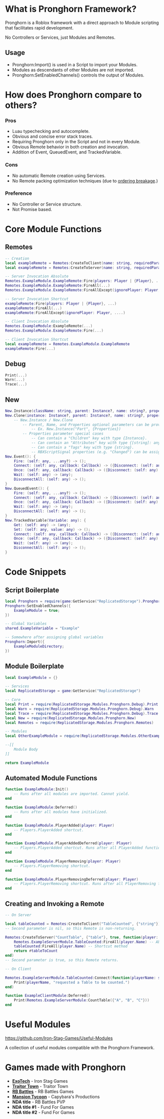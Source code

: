 # What is Pronghorn Framework?

Pronghorn is a Roblox framework with a direct approach to Module scripting that facilitates rapid development.

No Controllers or Services, just Modules and Remotes.

## Usage
- Pronghorn:Import() is used in a Script to import your Modules.
- Modules as descendants of other Modules are not imported.
- Pronghorn:SetEnabledChannels() controls the output of Modules.

# How does Pronghorn compare to others?

### Pros
- Luau typechecking and autocomplete.
- Obvious and concise error stack traces.
- Requiring Pronghorn only in the Script and not in every Module.
- Obvious Remote behavior in both creation and invocation.
- Addition of Event, QueuedEvent, and TrackedVariable.

### Cons
- No automatic Remote creation using Services.
- No Remote packing optimization techniques (due to [ordering breakage](https://en.wikipedia.org/wiki/Out-of-order_delivery).)

### Preference
- No Controller or Service structure.
- Not Promise based.

# Core Module Functions

## Remotes
```lua
-- Creation
local exampleRemote = Remotes:CreateToClient(name: string, requiredParameterTypes: {string}, returns: boolean?): any
local exampleRemote = Remotes:CreateToServer(name: string, requiredParameterTypes: {string}, returns: boolean?, func: (any) -> (any)): any

-- Server Invocation Absolute
Remotes.ExampleModule.ExampleRemote:Fire(players: Player | {Player}, ...)
Remotes.ExampleModule.ExampleRemote:FireAll(...)
Remotes.ExampleModule.ExampleRemote:FireAllExcept(ignorePlayer: Player, ....)

-- Server Invocation Shortcut
exampleRemote:Fire(players: Player | {Player}, ...)
exampleRemote:FireAll(...)
exampleRemote:FireAllExcept(ignorePlayer: Player, ....)

-- Client Invocation Absolute
Remotes.ExampleModule:ExampleRemote(...)
Remotes.ExampleModule.ExampleRemote:Fire(...)

-- Client Invocation Shortcut
local exampleRemote = Remotes.ExampleModule.ExampleRemote
exampleRemote:Fire(...)
```

## Debug
```lua
Print(...)
Warn(...)
Trace(...)
```

## New
```lua
New.Instance(className: string, parent: Instance?, name: string?, properties: {[string]: any, Children: {Instance}?, Attributes: {[string]: any}?, Tags: {string}?}?): Instance
New.Clone(instance: Instance?, parent: Instance?, name: string?, properties: {[string]: any, Children: {Instance}?, Attributes: {[string]: any}?, Tags: {string}?}?): 
	-- New.Instance / New.Clone
		-- Parent, Name, and Properties optional parameters can be provided in any combination and order.
			-- Ex. New.Instance("Part", {Properties})
		-- Properties parameter special cases
			-- Can contain a "Children" key with type {Instance}.
			-- Can contain an "Attributes" key with type {[string]: any}.
			-- Can contain a "Tags" key with type {string}.
			-- RBXScriptSignal properties (e.g. "Changed") can be assigned a function.
New.Event(): {
	Fire: (self: any, ...any?) -> ();
	Connect: (self: any, callback: Callback) -> ({Disconnect: (self: any) -> ()});
	Once: (self: any, callback: Callback) -> ({Disconnect: (self: any) -> ()});
	Wait: (self: any) -> (any);
	DisconnectAll: (self: any) -> ();
}
New.QueuedEvent(): {
	Fire: (self: any, ...any?) -> ();
	Connect: (self: any, callback: Callback) -> ({Disconnect: (self: any) -> ()});
	Once: (self: any, callback: Callback) -> ({Disconnect: (self: any) -> ()});
	Wait: (self: any) -> (any);
	DisconnectAll: (self: any) -> ();
}
New.TrackedVariable(Variable: any): {
	Get: (self: any) -> (any);
	Set: (self: any, value: any) -> ();
	Connect: (self: any, callback: Callback) -> ({Disconnect: (self: any) -> ()});
	Once: (self: any, callback: Callback) -> ({Disconnect: (self: any) -> ()});
	Wait: (self: any) -> (any);
	DisconnectAll: (self: any) -> ();
}
```

# Code Snippets

## Script Boilerplate
```lua
local Pronghorn = require(game:GetService("ReplicatedStorage").Pronghorn)
Pronghorn:SetEnabledChannels({
	ExampleModule = true;
})

-- Global Variables
shared.ExampleVariable = "Example"

-- Somewhere after assigning global variables
Pronghorn:Import({
	ExampleModuleDirectory;
})
```

## Module Boilerplate
```lua
local ExampleModule = {}

-- Services
local ReplicatedStorage = game:GetService("ReplicatedStorage")

-- Core
local Print = require(ReplicatedStorage.Modules.Pronghorn.Debug).Print
local Warn = require(ReplicatedStorage.Modules.Pronghorn.Debug).Warn
local Trace = require(ReplicatedStorage.Modules.Pronghorn.Debug).Trace
local New = require(ReplicatedStorage.Modules.Pronghorn.New)
local Remotes = require(ReplicatedStorage.Modules.Pronghorn.Remotes)

-- Modules
local OtherExampleModule = require(ReplicatedStorage.Modules.OtherExampleModule)

--[[
	Module Body
]]

return ExampleModule
```

## Automated Module Functions
```lua
function ExampleModule:Init()
	-- Runs after all modules are imported. Cannot yield.
end

function ExampleModule:Deferred()
	-- Runs after all modules have initialized.
end

function ExampleModule.PlayerAdded(player: Player)
	-- Players.PlayerAdded shortcut.
end

function ExampleModule.PlayerAddedDeferred(player: Player)
	-- Players.PlayerAdded shortcut. Runs after all PlayerAdded functions.
end

function ExampleModule.PlayerRemoving(player: Player)
	-- Players.PlayerRemoving shortcut.
end

function ExampleModule.PlayerRemovingDeferred(player: Player)
	-- Players.PlayerRemoving shortcut. Runs after all PlayerRemoving functions.
end
```

## Creating and Invoking a Remote
```lua
-- On Server

local tableCounted = Remotes:CreateToClient("TableCounted", {"string"})
-- Second parameter is nil, so this Remote is non-returning.

Remotes:CreateToServer("CountTable", {"table"}, true, function(player: Player, tableToCount: {any})
	Remotes.ExampleServerModule.TableCounted:FireAll(player.Name) -- Absolute method
	tableCounted:FireAll(player.Name) -- Shortcut method
	return #tableToCount
end)
-- Second parameter is true, so this Remote returns.
```
```lua
-- On Client

Remotes.ExampleServerModule.TableCounted:Connect(function(playerName: string)
	Print(playerName, "requested a Table to be counted.")
end)

function ExampleClientModule:Deferred()
	Print(Remotes.ExampleServerModule:CountTable({"A", "B", "C"}))
end
```

# Useful Modules

https://github.com/Iron-Stag-Games/Useful-Modules

A collection of useful modules compatible with the Pronghorn Framework.

# Games made with Pronghorn

- **[ExoTech](https://www.roblox.com/games/7634484468)** - Iron Stag Games
- **[Traitor Town](https://www.roblox.com/games/255236425)** - Traitor Town
- **[RB Battles](https://www.roblox.com/games/5036207802)** - RB Battles Games
- **[Mansion Tycoon](https://www.roblox.com/games/12912731475)** - Capybara's Productions
- **NDA title** - RB Battles PVP
- **NDA title #1** - Fund For Games
- **NDA title #2** - Fund For Games
